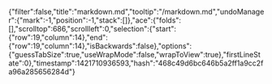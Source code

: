 {"filter":false,"title":"markdown.md","tooltip":"/markdown.md","undoManager":{"mark":-1,"position":-1,"stack":[]},"ace":{"folds":[],"scrolltop":686,"scrollleft":0,"selection":{"start":{"row":19,"column":14},"end":{"row":19,"column":14},"isBackwards":false},"options":{"guessTabSize":true,"useWrapMode":false,"wrapToView":true},"firstLineState":0},"timestamp":1421710936593,"hash":"468c49d6bc646b5a2ff1a9cc2fa96a285656284d"}